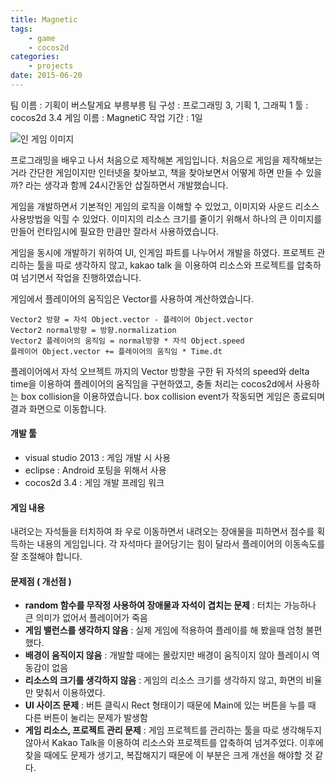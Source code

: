 ```yaml
---
title: Magnetic
tags:
    - game
    - cocos2d
categories:
    - projects
date: 2015-06-20
---
```


팀 이름 : 기획이 버스탈게요 부릉부릉
팀 구성 : 프로그래밍 3, 기획 1, 그래픽 1
툴 : cocos2d 3.4
게임 이름 : MagnetiC
작업 기간 : 1일

![인 게임 이미지](/image/project/project-magnetic-sample.jpg)

프로그래밍을 배우고 나서 처음으로 제작해본 게임입니다.
처음으로 게임을 제작해보는거라 간단한 게임이지만 인터넷을 찾아보고, 책을 찾아보면서 어떻게 하면 만들 수 있을까? 라는 생각과 함께 24시간동안 삽질하면서 개발했습니다.

게임을 개발하면서 기본적인 게임의 로직을 이해할 수 있었고, 이미지와 사운드 리소스 사용방법을 익힐 수 있었다. 이미지의 리소스 크기를 줄이기 위해서 하나의 큰 이미지를 만들어 런타임시에 필요한 만큼만 잘라서 사용하였습니다.

게임을 동시에 개발하기 위하여 UI, 인게임 파트를 나누어서 개발을 하였다. 프로젝트 관리하는 툴을 따로 생각하지 않고, kakao talk 을 이용하여 리소스와 프로젝트를 압축하여 넘기면서 작업을 진행하였습니다.

게임에서 플레이어의 움직임은 Vector를 사용하여 계산하였습니다.

```
Vector2 방향 = 자석 Object.vector - 플레이어 Object.vector
Vector2 normal방향 = 방향.normalization
Vector2 플레이어의 움직임 = normal방향 * 자석 Object.speed
플레이어 Object.vector += 플레이어의 움직임 * Time.dt
```

플레이어에서 자석 오브젝트 까지의 Vector 방향을 구한 뒤 자석의 speed와 delta time을 이용하여 플레이어의 움직임을 구현하였고, 충돌 처리는 cocos2d에서 사용하는 box collision을 이용하였습니다. box collision event가 작동되면 게임은 종료되며 결과 화면으로 이동합니다.

<!--more--> 

#### 개발 툴
- visual studio 2013
    : 게임 개발 시 사용
- eclipse
    : Android 포팅을 위해서 사용
- cocos2d 3.4
    : 게임 개발 프레임 워크

#### 게임 내용
내려오는 자석들을 터치하여 좌 우로 이동하면서 내려오는 장애물을 피하면서 점수를 획득하는 내용의 게임입니다. 각 자석마다 끌어당기는 힘이 달라서 플레이어의 이동속도를 잘 조절해야 합니다.

#### 문제점 ( 개선점 )
- **random 함수를 무작정 사용하여 장애물과 자석이 겹치는 문제**
    : 터치는 가능하나 큰 의미가 없어서 플레이어가 죽음
- **게임 밸런스를 생각하지 않음**
    : 실제 게임에 적용하여 플레이를 해 봤을때 엄청 불편했다.
- **배경이 움직이지 않음**
    : 개발할 때에는 몰랐지만 배경이 움직이지 않아 플레이시 역동감이 없음
- **리소스의 크기를 생각하지 않음**
    : 게임의 리소스 크기를 생각하지 않고, 화면의 비율만 맞춰서 이용하였다.
- **UI 사이즈 문제**
    : 버튼 클릭시 Rect 형태이기 때문에 Main에 있는 버튼을 누를 때 다른 버튼이 눌리는 문제가 발생함
- **게임 리소스, 프로젝트 관리 문제**
    : 게임 프로젝트를 관리하는 툴을 따로 생각해두지 않아서 Kakao Talk을 이용하여 리소스와 프로젝트를 압축하여 넘겨주었다. 이후에 찾을 때에도 문제가 생기고, 복잡해지기 때문에 이 부분은 크게 개선을 해야할 것 같다.
